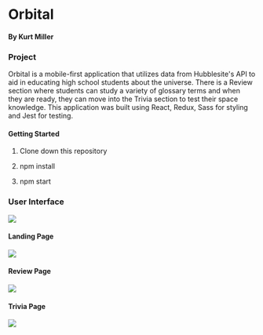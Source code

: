 # Orbital

#### By Kurt Miller

### Project

Orbital is a mobile-first application that utilizes data from Hubblesite's API to aid in educating high school students about the universe. There is a Review section where students can study a variety of glossary terms and when they are ready, they can move into the Trivia section to test their space knowledge. This application was built using React, Redux, Sass for styling and Jest for testing.

#### Getting Started

1. Clone down this repository

2. npm install

3. npm start

### User Interface

![](src/images/orbital-demo.gif)

#### Landing Page

![](src/images/landing-page.png)

#### Review Page

![](src/images/review-page.png)

#### Trivia Page

![](src/images/trivia-page.png)
